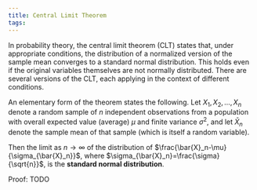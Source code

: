 ```yaml
---
title: Central Limit Theorem
tags:
---
```


In probability theory, the central limit theorem (CLT) states that, under appropriate conditions, the distribution of a normalized version of the sample mean converges to a standard normal distribution. This holds even if the original variables themselves are not normally distributed. There are several versions of the CLT, each applying in the context of different conditions.



An elementary form of the theorem states the following. Let $X_1, X_2, \ldots, X_n$ denote a random sample of $n$ independent observations from a population with overall expected value (average) $\mu$ and finite variance $\sigma^2$, and let $\bar{X}_n$ denote the sample mean of that sample (which is itself a random variable). 

Then the limit as $n \rightarrow \infty$ of the distribution of $\frac{\bar{X}_n-\mu}{\sigma_{\bar{X}_n}}$, where $\sigma_{\bar{X}_n}=\frac{\sigma}{\sqrt{n}}$, is the **standard normal distribution**.



Proof: TODO

